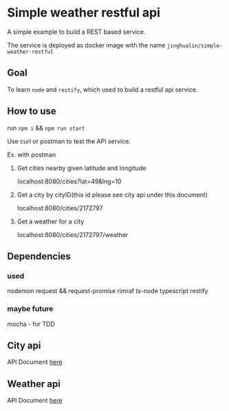 # Simple weather restful api 
A simple example to build a REST based service. 

The service is deployed as docker image with the name `jinghualin/simple-weather-restful`

## Goal
To learn `node` and `restify`, which used to build a restful api service.

## How to use
run `npm i` && `npm run start`

Use curl or postman to test the API service.

Ex. with postman
1. Get cities nearby given latitude and longitude

   localhost:8080/cities?lat=49&lng=10

2. Get a city by cityID(this id please see city api under this document)

   localhost:8080/cities/2172797


3. Get a weather for a city

   localhost:8080/cities/2172797/weather


## Dependencies
### used
nodemon
request && request-promise
rimraf
ts-node
typescript
restify

### maybe future
mocha - for TDD
    
## City api 
API Document [here](http://www.geonames.org/export/ws-overview.html)

## Weather api
API Document [here](https://openweathermap.org/current)
